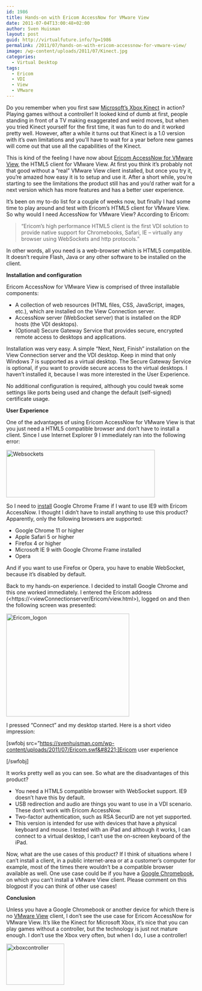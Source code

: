 ```yaml
---
id: 1986
title: Hands-on with Ericom AccessNow for VMware View
date: 2011-07-04T13:00:48+02:00
author: Sven Huisman
layout: post
guid: http://virtualfuture.info/?p=1986
permalink: /2011/07/hands-on-with-ericom-accessnow-for-vmware-view/
image: /wp-content/uploads/2011/07/Kinect.jpg
categories:
  - Virtual Desktop
tags:
  - Ericom
  - VDI
  - View
  - VMware
---
```

Do you remember when you first saw <a href="http://www.xbox.com/en-US/Kinect" target="_blank">Microsoft’s Xbox Kinect</a> in action? Playing games without a controller! It looked kind of dumb at first, people standing in front of a TV making exaggerated and weird moves, but when you tried Kinect yourself for the first time, it was fun to do and it worked pretty well. However, after a while it turns out that Kinect is a 1.0 version with it’s own limitations and you’ll have to wait for a year before new games will come out that use all the capabilities of the Kinect.

This is kind of the feeling I have now about <a href="http://www.ericom.com/html5_client_vmware_view.asp" target="_blank">Ericom AccessNow for VMware View</a>, the HTML5 client for VMware View. At first you think it’s probably not that good without a “real” VMware View client installed, but once you try it, you’re amazed how easy it is to setup and use it. After a short while, you&#8217;re starting to see the limitations the product still has and you’d rather wait for a next version which has more features and has a better user experience.

<!--more-->

It’s been on my to-do list for a couple of weeks now, but finally I had some time to play around and test with Ericom’s HTML5 client for VMware View. So why would I need AccessNow for VMware View? According to Ericom:

> &#8220;Ericom&#8217;s high performance HTML5 client is the first VDI solution to provide native support for Chromebooks, Safari, IE &#8211; virtually any browser using WebSockets and http protocols.&#8221;

In other words, all you need is a web-browser which is HTML5 compatible. It doesn’t require Flash, Java or any other software to be installed on the client.

**Installation and configuration**

Ericom AccessNow for VMware View is comprised of three installable components:

  * A collection of web resources (HTML files, CSS, JavaScript, images, etc.), which are installed on the View Connection server.
  * AccessNow server (WebSocket server) that is installed on the RDP hosts (the VDI desktops).
  * (Optional) Secure Gateway Service that provides secure, encrypted remote access to desktops and applications.

Installation was very easy. A simple “Next, Next, Finish” installation on the View Connection server and the VDI desktop. Keep in mind that only Windows 7 is supported as a virtual desktop. The Secure Gateway Service is optional, if you want to provide secure access to the virtual desktops. I haven’t installed it, because I was more interested in the User Experience.

No additional configuration is required, although you could tweak some settings like ports being used and change the default (self-signed) certificate usage.

**User Experience**

One of the advantages of using Ericom AccessNow for VMware View is that you just need a HTML5 compatible browser and don’t have to install a client. Since I use Internet Explorer 9 I immediately ran into the following error:

[<img style="background-image: none; padding-left: 0px; padding-right: 0px; display: inline; padding-top: 0px; border-width: 0px;" title="Websockets" src="https://svenhuisman.com/wp-content/uploads/2011/07/Websockets_thumb.png" border="0" alt="Websockets" width="395" height="126" />](https://svenhuisman.com/wp-content/uploads/2011/07/Websockets.png)

So I need to <span style="text-decoration: underline;">install</span> Google Chrome Frame if I want to use IE9 with Ericom AccessNow. I thought I didn&#8217;t have to install anything to use this product? Apparently, only the following browsers are supported:

  * Google Chrome 11 or higher
  * Apple Safari 5 or higher
  * Firefox 4 or higher
  * Microsoft IE 9 with Google Chrome Frame installed
  * Opera

And if you want to use Firefox or Opera, you have to enable WebSocket, because it’s disabled by default.

Back to my hands-on experience. I decided to install Google Chrome and this one worked immediately. I entered the Ericom address (<https://<viewConnectionserver/Ericom/view.html>), logged on and then the following screen was presented:

[<img style="background-image: none; padding-left: 0px; padding-right: 0px; display: inline; padding-top: 0px; border-width: 0px;" title="Ericom_logon" src="https://svenhuisman.com/wp-content/uploads/2011/07/Ericom_logon_thumb.png" border="0" alt="Ericom_logon" width="327" height="273" />](https://svenhuisman.com/wp-content/uploads/2011/07/Ericom_logon.png)

I pressed “Connect” and my desktop started. Here is a short video impression:

[swfobj src=&#8221;https://svenhuisman.com/wp-content/uploads/2011/07/Ericom.swf&#8221;]Ericom user experience

[/swfobj]

It works pretty well as you can see. So what are the disadvantages of this product?

  * You need a HTML5 compatible browser with WebSocket support. IE9 doesn’t have this by default.
  * USB redirection and audio are things you want to use in a VDI scenario. These don’t work with Ericom AccessNow.
  * Two-factor authentication, such as RSA SecurID are not yet supported.
  * This version is intended for use with devices that have a physical keyboard and mouse. I tested with an iPad and although it works, I can connect to a virtual desktop, I can’t use the on-screen keyboard of the iPad.

Now, what are the use cases of this product? If I think of situations where I can’t install a client, in a public internet-area or at a customer’s computer for example, most of the times there wouldn’t be a compatible browser available as well. One use case could be if you have a <a href="http://www.google.com/chromebook/" target="_blank">Google Chromebook</a>, on which you can’t install a VMware View client. Please comment on this blogpost if you can think of other use cases!

**Conclusion**

Unless you have a Google Chromebook or another device for which there is no <a href="http://www.vmware.com/products/view" target="_blank">VMware View</a> client, I don’t see the use case for Ericom AccessNow for VMware View. It’s like the Kinect for Microsoft Xbox, it’s nice that you can play games without a controller, but the technology is just not mature enough. I don’t use the Xbox very often, but when I do, I use a controller!

[<img style="background-image: none; padding-left: 0px; padding-right: 0px; display: inline; padding-top: 0px; border: 0px;" title="xboxcontroller" src="https://svenhuisman.com/wp-content/uploads/2011/07/xboxcontroller_thumb.jpg" border="0" alt="xboxcontroller" width="154" height="109" />](https://svenhuisman.com/wp-content/uploads/2011/07/xboxcontroller.jpg)